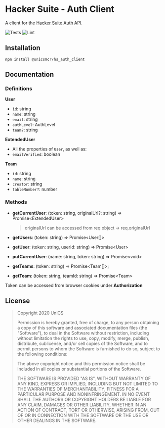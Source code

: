 # Hacker Suite - Auth Client

A client for the [Hacker Suite Auth API](https://github.com/unicsmcr/hs_auth).

![Tests](https://github.com/unicsmcr/hs_auth_client/workflows/Tests/badge.svg)
![Lint](https://github.com/unicsmcr/hs_auth_client/workflows/Lint/badge.svg)

## Installation

```
npm install @unicsmcr/hs_auth_client
```

## Documentation

### Definitions

**User**

- `id`: string
- `name`: string
- `email`: string
- `authLevel`: AuthLevel
- `team?`: string

**ExtendedUser**

- All the properties of `User`, as well as:
- `emailVerified`: boolean

**Team**

- `id`: string
- `name`: string
- `creator`: string
- `tableNumber?`: number

### Methods

- **getCurrentUser**: (token: string, originalUrl?: string) => Promise\<ExtendedUser>

  > originalUrl can be accessed from req object -> req.originalUrl

- **getUsers**: (token: string) => Promise\<User[]>
- **getUser**: (token: string, userId: string) => Promise\<User>
- **putCurrentUser**: (name: string, token: string) => Promise\<void>
- **getTeams**: (token: string) => Promise\<Team[]>;
- **getTeam**: (token: string, teamId: string) => Promise\<Team>

Token can be accessed from browser cookies under **Authorization**

## License

> Copyright 2020 UniCS
> 
> Permission is hereby granted, free of charge, to any person obtaining a copy of this software and associated documentation files (the "Software"), to deal in the Software without restriction, including without limitation the rights to use, copy, modify, merge, publish, distribute, sublicense, and/or sell copies of the Software, and to permit persons to whom the Software is furnished to do so, subject to the following conditions:
> 
> The above copyright notice and this permission notice shall be included in all copies or substantial portions of the Software.
> 
> THE SOFTWARE IS PROVIDED "AS IS", WITHOUT WARRANTY OF ANY KIND, EXPRESS OR IMPLIED, INCLUDING BUT NOT LIMITED TO THE WARRANTIES OF MERCHANTABILITY, FITNESS FOR A PARTICULAR PURPOSE AND NONINFRINGEMENT. IN NO EVENT SHALL THE AUTHORS OR COPYRIGHT HOLDERS BE LIABLE FOR ANY CLAIM, DAMAGES OR OTHER LIABILITY, WHETHER IN AN ACTION OF CONTRACT, TORT OR OTHERWISE, ARISING FROM, OUT OF OR IN CONNECTION WITH THE SOFTWARE OR THE USE OR OTHER DEALINGS IN THE SOFTWARE.